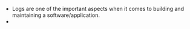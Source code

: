- Logs are one of the important aspects when it comes to building and maintaining a software/application.
-